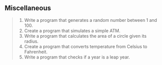 ## Miscellaneous
> 1. Write a program that generates a random number between 1 and 100.
> 2. Create a program that simulates a simple ATM.
> 3. Write a program that calculates the area of a circle given its radius.
> 4. Create a program that converts temperature from Celsius to Fahrenheit.
> 5. Write a program that checks if a year is a leap year.